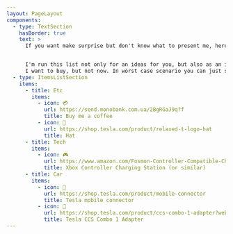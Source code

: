 ```yaml
---
layout: PageLayout
components:
  - type: TextSection
    hasBorder: true
    text: >
      If you want make surprise but don't know what to present me, here are some ideas to help you 😊


      I'm run this list not only for an ideas for you, but also as an ideas for me - for the things which
      I want to buy, but not now. In worst case scenario you can just send me some beer in non-liquid state 💳
  - type: ItemsListSection
    items:
      - title: Etc
        items:
          - icon: 💳
            url: https://send.monobank.com.ua/2BgRGaJ9q?f
            title: Buy me a coffee
          - icon: 🧢
            url: https://shop.tesla.com/product/relaxed-t-logo-hat
            title: Hat
      - title: Tech
        items:
          - icon: 🎮
            url: https://www.amazon.com/Fosmon-Controller-Compatible-Charging-Rechargeable/dp/B01CDCG4KM/?crid=19VQABUSO65EF&sprefix=xbox+charging+stati,aps,107
            title: Xbox Controller Charging Station (or similar)
      - title: Car
        items:
          - icon: 🔌
            url: https://shop.tesla.com/product/mobile-connector
            title: Tesla mobile connector
          - icon: 🔌
            url: https://shop.tesla.com/product/ccs-combo-1-adapter?web=true
            title: Tesla CCS Combo 1 Adapter
---
```

